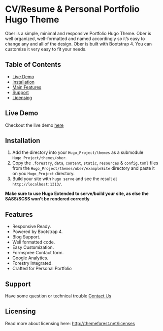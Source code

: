 <h1>CV/Resume & Personal Portfolio Hugo Theme</h1>

Ober is a simple, minimal and responsive Portfolio Hugo Theme. Ober is well organized, well-formatted and named accordingly so it’s easy to change any and all of the design. Ober is built with Bootstrap 4. You can customize it very easy to fit your needs.

## Table of Contents

- [Live Demo](#live-demo)
- [Installation](#installation)
- [Main Features](#features)
- [Support](#support)
- [Licensing](#licensing)

## Live Demo

Checkout the live demo [here](https://ober-hugo.netlify.com/)

## Installation

1. Add the directory into your `Hugo_Project/themes` as a submodule `Hugo_Project/themes/ober`.
2. Copy the `.forestry`, `data`, `content`, `static`, `resources` & `config.toml` files from the `Hugo_Project/themes/ober/exampleSite` directory and paste it on you `Hugo_Project` directory.
3. Build your site with `hugo serve` and see the result at `http://localhost:1313/`.

**Make sure to use Hugo Extended to serve/build your site, as else the SASS/SCSS won't be rendered correctly**

## Features

- Responsive Ready.
- Powered by Bootstrap 4.
- Blog Support.
- Well formatted code.
- Easy Customization.
- Formspree Contact form.
- Google Analytics.
- Forestry Integrated.
- Crafted for Personal Portfolio

## Support

Have some question or technical trouble [Contact Us](https://bslthemes.com/support/)

## Licensing

Read more about licensing here: http://themeforest.net/licenses
